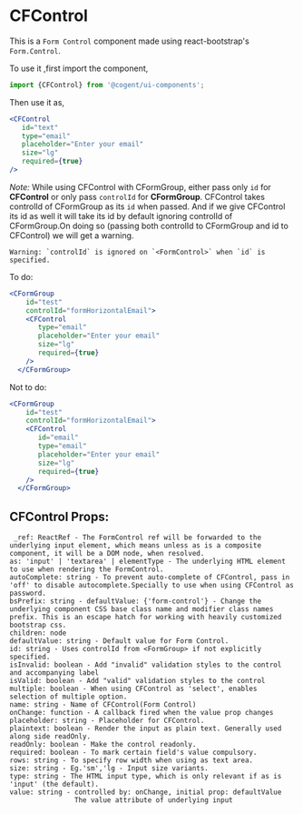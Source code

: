 # CFControl

This is a `Form Control` component made using react-bootstrap's `Form.Control`.

To use it ,first import the component,

```jsx harmony
import {CFControl} from '@cogent/ui-components';
```
Then use it as,

```jsx harmony
<CFControl
   id="text"
   type="email"
   placeholder="Enter your email"
   size="lg"
   required={true}
/>
```
*Note:* While using CFControl with CFormGroup, either pass only `id` for **CFControl** or only pass `controlId` for **CFormGroup**.
CFControl takes controlId of CFormGroup as its `id` when passed. And if we give CFControl its id as well it will take its id by default ignoring controlId of CFormGroup.On doing so (passing both controlId to CFormGroup and id to CFControl) we will get a warning.

```
Warning: `controlId` is ignored on `<FormControl>` when `id` is specified.
```
To do:
```jsx harmony
<CFormGroup
    id="test"
    controlId="formHorizontalEmail">
    <CFControl
       type="email"
       placeholder="Enter your email"
       size="lg"
       required={true}
    />
  </CFormGroup>
```

Not to do:

```jsx harmony
<CFormGroup
    id="test"
    controlId="formHorizontalEmail">
    <CFControl
       id="email"
       type="email"
       placeholder="Enter your email"
       size="lg"
       required={true}
    />
  </CFormGroup>
```

## CFControl Props:
```text
 _ref: ReactRef - The FormControl ref will be forwarded to the underlying input element, which means unless as is a composite component, it will be a DOM node, when resolved.
as: 'input' | 'textarea' | elementType - The underlying HTML element to use when rendering the FormControl.
autoComplete: string - To prevent auto-complete of CFControl, pass in 'off' to disable autocomplete.Specially to use when using CFControl as password.
bsPrefix: string - defaultValue: {'form-control'} - Change the underlying component CSS base class name and modifier class names prefix. This is an escape hatch for working with heavily customized bootstrap css.
children: node 
defaultValue: string - Default value for Form Control.
id: string - Uses controlId from <FormGroup> if not explicitly specified.
isInvalid: boolean - Add "invalid" validation styles to the control and accompanying label
isValid: boolean - Add "valid" validation styles to the control
multiple: boolean - When using CFControl as 'select', enables selection of multiple option.
name: string - Name of CFControl(Form Control)
onChange: function - A callback fired when the value prop changes
placeholder: string - Placeholder for CFControl.
plaintext: boolean - Render the input as plain text. Generally used along side readOnly.
readOnly: boolean - Make the control readonly.
required: boolean - To mark certain field's value compulsory.
rows: string - To specify row width when using as text area.
size: string - Eg.'sm','lg - Input size variants.
type: string - The HTML input type, which is only relevant if as is 'input' (the default).
value: string - controlled by: onChange, initial prop: defaultValue
                The value attribute of underlying input
```